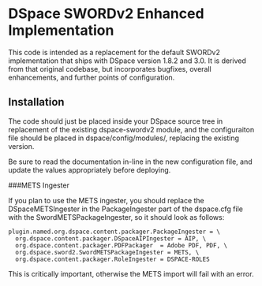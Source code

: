DSpace SWORDv2 Enhanced Implementation
======================================

This code is intended as a replacement for the default SWORDv2 implementation that ships with DSpace version 1.8.2 and 3.0.  It is derived from that original codebase, but incorporates bugfixes, overall enhancements, and further points of configuration.

Installation
------------

The code should just be placed inside your DSpace source tree in replacement of the existing dspace-swordv2 module, and the configuraiton file should be placed in dspace/config/modules/, replacing the existing version.

Be sure to read the documentation in-line in the new configuration file, and update the values appropriately before deploying.

###METS Ingester

If you plan to use the METS ingester, you should replace the DSpaceMETSIngester in the PackageIngester part of the dspace.cfg file with the SwordMETSPackageIngester, so it should look as follows:

    plugin.named.org.dspace.content.packager.PackageIngester = \
      org.dspace.content.packager.DSpaceAIPIngester = AIP, \
      org.dspace.content.packager.PDFPackager  = Adobe PDF, PDF, \
      org.dspace.sword2.SwordMETSPackageIngester = METS, \
      org.dspace.content.packager.RoleIngester = DSPACE-ROLES

This is critically important, otherwise the METS import will fail with an error.
